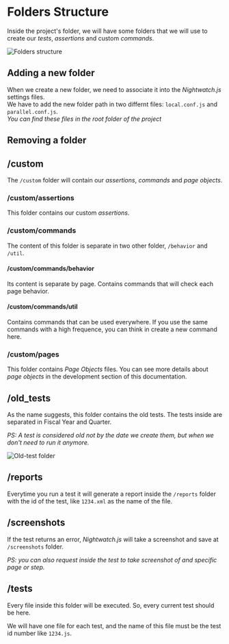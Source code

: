# Folders Structure
Inside the project's folder, we will have some folders that we will use to create our *tests*, *assertions* and custom *commands*.

![Folders structure](images/folders-structure.png "Folders structure")

## Adding a new folder
When we create a new folder, we need to associate it into the *Nightwatch.js* settings files.<br>
We have to add the new folder path in two differnt files: `local.conf.js` and `parallel.conf.js`.<br>
*You can find these files in the root folder of the project*

## Removing a folder

## /custom
The `/custom` folder will contain our *assertions*, *commands* and *page objects*.

### /custom/assertions
This folder contains our custom *assertions*.

### /custom/commands
The content of this folder is separate in two other folder, `/behavior` and `/util`.

#### /custom/commands/behavior
Its content is separate by page. Contains commands that will check each page behavior.

#### /custom/commands/util
Contains commands that can be used everywhere. If you use the same commands with a high frequence, you can think in create a new command here.

### /custom/pages
This folder contains *Page Objects* files. You can see more details about *page objects* in the development section of this documentation.

## /old_tests
As the name suggests, this folder contains the old tests. The tests inside are separated in Fiscal Year and Quarter.

*PS: A test is considered old not by the date we create them, but when we don't need to run it anymore.*

![Old-test folder](images/old_tests-folder.png "Old-test folder")

## /reports
Everytime you run a test it will generate a report inside the `/reports` folder with the id of the test, like `1234.xml` as the name of the file.

## /screenshots
If the test returns an error, *Nightwatch.js* will take a screenshot and save at `/screenshots` folder.

*PS: you can also request inside the test to take screenshot of and specific page or step.*

## /tests
Every file inside this folder will be executed. So, every current test should be here.

We will have one file for each test, and the name of this file must be the test id number like `1234.js`.